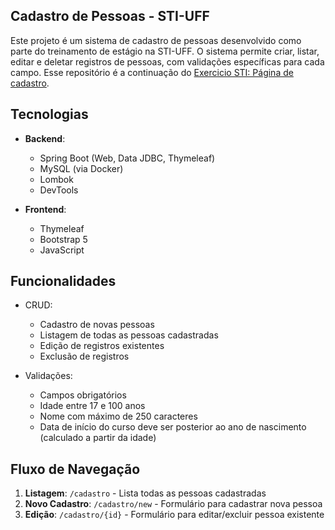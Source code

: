 ## Cadastro de Pessoas - STI-UFF
Este projeto é um sistema de cadastro de pessoas desenvolvido como parte do treinamento de estágio na STI-UFF. O sistema permite criar, listar, editar e deletar registros de pessoas, com validações específicas para cada campo.
Esse repositório é a continuação do  [Exercicio STI: Página de cadastro](https://github.com/RafaelaAbrahao/exercicio-cadastro?tab=readme-ov-file#exercicio-sti-página-de-cadastro).

## Tecnologias

- **Backend**:
    - Spring Boot (Web, Data JDBC, Thymeleaf)
    - MySQL (via Docker)
    - Lombok
    - DevTools

- **Frontend**:
    - Thymeleaf
    - Bootstrap 5
    - JavaScript

## Funcionalidades

- CRUD:
    - Cadastro de novas pessoas
    - Listagem de todas as pessoas cadastradas
    - Edição de registros existentes
    - Exclusão de registros

- Validações:
    - Campos obrigatórios
    - Idade entre 17 e 100 anos
    - Nome com máximo de 250 caracteres
    - Data de início do curso deve ser posterior ao ano de nascimento (calculado a partir da idade)

## Fluxo de Navegação

1. **Listagem**: `/cadastro` - Lista todas as pessoas cadastradas
2. **Novo Cadastro**: `/cadastro/new` - Formulário para cadastrar nova pessoa
3. **Edição**: `/cadastro/{id}` - Formulário para editar/excluir pessoa existente


